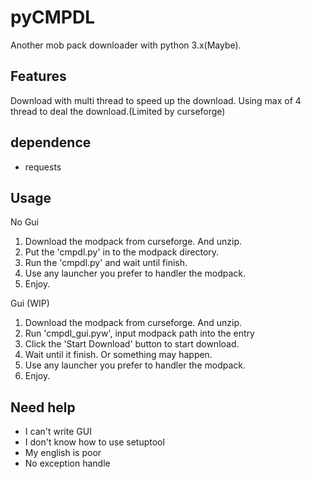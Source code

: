 # pyCMPDL

Another mob pack downloader with python 3.x(Maybe).

## Features

Download with multi thread to speed up the download.
Using max of 4 thread to deal the download.(Limited by curseforge)

## dependence

- requests

## Usage

No Gui
1. Download the modpack from curseforge. And unzip.
2. Put the 'cmpdl.py' in to the modpack directory.
3. Run the 'cmpdl.py' and wait until finish.
4. Use any launcher you prefer to handler the modpack.
5. Enjoy.

Gui (WIP)
1. Download the modpack from curseforge. And unzip.
2. Run 'cmpdl_gui.pyw', input modpack path into the entry
3. Click the 'Start Download' button to start download.
4. Wait until it finish. Or something may happen.
5. Use any launcher you prefer to handler the modpack.
6. Enjoy.

## Need help

- I can't write GUI
- I don't know how to use setuptool
- My english is poor
- No exception handle